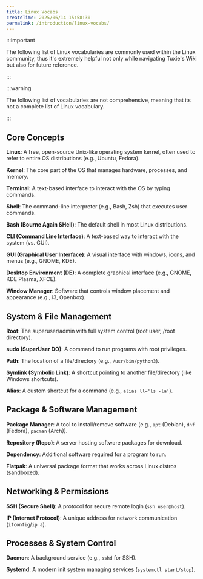 ```yaml
---
title: Linux Vocabs
createTime: 2025/06/14 15:58:30
permalink: /introduction/linux-vocabs/
---
```


:::important

The following list of Linux vocabularies are commonly used within the Linux community, thus it's extremely helpful not only while navigating Tuxie's Wiki but also for future reference.

:::

:::warning

The following list of vocabularies are not comprehensive, meaning that its not a complete list of Linux vocabulary.

:::

## **Core Concepts**

**Linux**: A free, open-source Unix-like operating system kernel, often used to refer to entire OS distributions (e.g., Ubuntu, Fedora).

**Kernel**: The core part of the OS that manages hardware, processes, and memory.

**Terminal**: A text-based interface to interact with the OS by typing commands.

**Shell**: The command-line interpreter (e.g., Bash, Zsh) that executes user commands.

**Bash (Bourne Again SHell)**: The default shell in most Linux distributions.

**CLI (Command Line Interface)**: A text-based way to interact with the system (vs. GUI).

**GUI (Graphical User Interface)**: A visual interface with windows, icons, and menus (e.g., GNOME, KDE).

**Desktop Environment (DE)**: A complete graphical interface (e.g., GNOME, KDE Plasma, XFCE).

**Window Manager**: Software that controls window placement and appearance (e.g., i3, Openbox).

## **System & File Management**

**Root**: The superuser/admin with full system control (root user, /root directory).

**sudo (SuperUser DO)**: A command to run programs with root privileges.

**Path**: The location of a file/directory (e.g., `/usr/bin/python3`).

**Symlink (Symbolic Link)**: A shortcut pointing to another file/directory (like Windows shortcuts).

**Alias**: A custom shortcut for a command (e.g., `alias ll='ls -la'`).

## **Package & Software Management**

**Package Manager**: A tool to install/remove software (e.g., `apt` (Debian), `dnf` (Fedora), `pacman` (Arch)).

**Repository (Repo)**: A server hosting software packages for download.

**Dependency**: Additional software required for a program to run.

**Flatpak**: A universal package format that works across Linux distros (sandboxed).

## **Networking & Permissions**

**SSH (Secure Shell)**: A protocol for secure remote login (`ssh user@host`).

**IP (Internet Protocol)**: A unique address for network communication (`ifconfig`/`ip a`).

## **Processes & System Control**

**Daemon**: A background service (e.g., `sshd` for SSH).

**Systemd**: A modern init system managing services (`systemctl start/stop`).

<!-- ## Must know vocabularies

Linux: A free, open-source Unix-like operating system (like Windows and MacOS), often used to cover the entirety of different distributions e.g., Debian, Ubuntu, Fedora, Arch.

Kernel: The intermidiate part or a bridge that links software applications and hardware. It manages system resources including CPU, memory, disks, processes, device drivers, etc.

Terminal: A text-based interface to control the operating system.

Shell: The command-line interpreter (e.g., Bash, Zsh) that executes user commands.

Bash: The default shell in most Linux distributions.

Desktop Environment (DE): A complete graphical interface (e.g., GNOME, KDE Plasma, XFCE).

Flatpak:

Package Manager:

Repository (Repo):

SSH:

IP:

Daemon:

Systemd:

Partition:

Basic Input/Output System (BIOS):

Unified Extensible Firmwawre Interface (UEFI):

Initramfs:

ISO:

Firmware:

Grand Unified Bootloader (GRUB):

Command Line Interface (CLI):

Graphical User Interface (GUI):

Window Manager:

Alias:

Dependency:

Sudo:

Root:

Path:

Virtualization: -->
